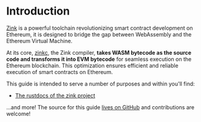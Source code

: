 # Introduction

[Zink][zink] is a powerful toolchain revolutionizing smart contract development 
on Ethereum, it is designed to bridge the gap between WebAssembly and the Ethereum 
Virtual Machine. 

At its core, [zinkc][zinkc], the Zink compiler, **takes WASM bytecode as the source 
code and transforms it into EVM bytecode** for seamless execution on the Ethereum 
blockchain. This optimization ensures efficient and reliable execution of smart 
contracts on Ethereum.

This guide is intended to serve a number of purposes and within you'll find:

- [The rustdocs of the zink project][rustdocs]

...and more! The source for this guide [lives on GitHub][source] and contributions are welcome!

[zink]: https://github.com/clearloop/zink
[zinkc]: https://github.com/clearloop/zink/tree/main/compiler 
[rustdocs]: https://clearloop.github.io/zink
[source]: https://github.com/clearloop/zink/tree/main/docs
